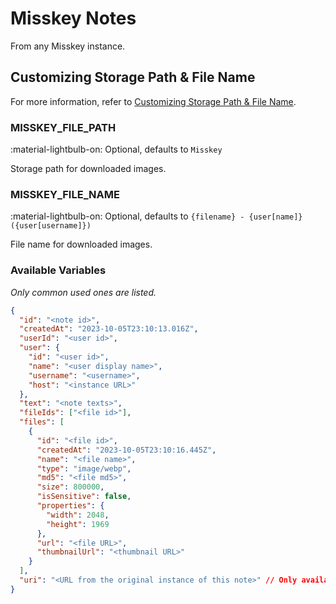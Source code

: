# Misskey Notes

From any Misskey instance.

## Customizing Storage Path & File Name

For more information, refer to [Customizing Storage Path & File Name](./index.md/#customizing-storage-path--file-name).

### MISSKEY_FILE_PATH

:material-lightbulb-on: Optional, defaults to `Misskey`

Storage path for downloaded images.

### MISSKEY_FILE_NAME

:material-lightbulb-on: Optional, defaults to `{filename} - {user[name]}({user[username]})`

File name for downloaded images.

### Available Variables

_Only common used ones are listed._

```json
{
  "id": "<note id>",
  "createdAt": "2023-10-05T23:10:13.016Z",
  "userId": "<user id>",
  "user": {
    "id": "<user id>",
    "name": "<user display name>",
    "username": "<username>",
    "host": "<instance URL>"
  },
  "text": "<note texts>",
  "fileIds": ["<file id>"],
  "files": [
    {
      "id": "<file id>",
      "createdAt": "2023-10-05T23:10:16.445Z",
      "name": "<file name>",
      "type": "image/webp",
      "md5": "<file md5>",
      "size": 800000,
      "isSensitive": false,
      "properties": {
        "width": 2048,
        "height": 1969
      },
      "url": "<file URL>",
      "thumbnailUrl": "<thumbnail URL>"
    }
  ],
  "uri": "<URL from the original instance of this note>" // Only available when the note is from a remote instance.
}
```
